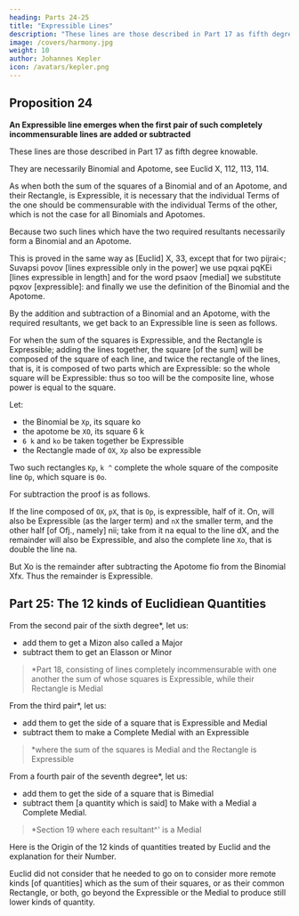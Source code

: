 ```yaml
---
heading: Parts 24-25
title: "Expressible Lines"
description: "These lines are those described in Part 17 as fifth degree knowable"
image: /covers/harmony.jpg
weight: 10
author: Johannes Kepler
icon: /avatars/kepler.png
---
```




## Proposition 24

**An Expressible line emerges when the first pair of such completely incommensurable lines are added or subtracted**

These lines are those described in Part 17 as fifth degree knowable.

They are necessarily Binomial and Apotome, see Euclid X, 112, 113, 114. 

As when both the sum of the squares of a Binomial and of an Apotome, and their Rectangle, is Expressible, it is necessary that the individual Terms of the one should be commensurable with the individual Terms of the other, which is not the case for all Binomials and Apotomes. 

Because two such lines which have the two required resultants necessarily form a Binomial and an Apotome.

This is proved in the same way as [Euclid] X, 33, except that for two pijrai<; Suvapsi povov [lines expressible only in the power] we use pqxai pqKEi [lines expressible in length] and for the word psaov [medial] we substitute pqxov [expressible]: and finally we use the definition of the Binomial and the Apotome.

By the addition and subtraction of a Binomial and an Apotome, with the required resultants, we get back to an Expressible line is seen as follows. 

For when the sum of the squares is Expressible, and the Rectangle is Expressible; adding the lines together, the square [of the sum] will be composed of the square of each line, and twice the rectangle of the lines, that is, it is composed of two parts which are Expressible: so the whole square will be Expressible: thus so too will be the composite line, whose power is equal to the square. 

Let:
- the Binomial be `Xp`, its square ko
- the apotome be `XO`, its square 6 k 
- `6 k` and `ko` be taken together be Expressible
- the Rectangle made of `OX`, `Xp` also be expressible

Two such rectangles `Kp`, `k ^` complete the whole square of the composite line `Op`, which square is `0o`.

For subtraction the proof is as follows. 

If the line composed of `OX`, `pX`, that is `Op`, is expressible, half of it. On, will also be Expressible (as the larger term) and `nX` the smaller term, and the other half [of Ofj., namely] nii; take from it na equal to the line dX, and the remainder will also be Expressible, and also the complete line `Xo`, that is double the line na. 

But Xo is the remainder after subtracting the Apotome fio from the Binomial Xfx. Thus the remainder is Expressible.


## Part 25: The 12 kinds of Euclidiean Quantities 

From the second pair of the sixth degree*, let us:
- add them to get a Mizon also called a Major
- subtract them to get an Elasson or Minor

> *Part 18, consisting of lines completely incommensurable with one another the sum of whose squares is Expressible, while their Rectangle is Medial


From the third pair*, let us:
- add them to get the side of a square that is Expressible and Medial
- subtract them to make a Complete Medial with an Expressible

> *where the sum of the squares is Medial and the Rectangle is Expressible


From a fourth pair of the seventh degree*, let us:
- add them to get the side of a square that is Bimedial
- subtract them [a quantity which is said] to Make with a Medial a Complete Medial.

> *Section 19 where each resultant^' is a Medial


Here is the Origin of the 12 kinds of quantities treated by Euclid and the explanation for their Number.

Euclid did not consider that he needed to go on to consider more remote kinds [of quantities] which as the sum of their squares, or as their common Rectangle, or both, go beyond the Expressible or the Medial to produce still lower kinds of quantity.
